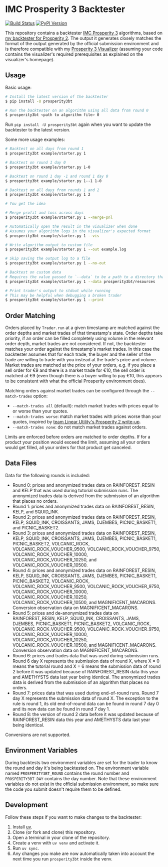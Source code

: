 # IMC Prosperity 3 Backtester

[![Build Status](https://github.com/jmerle/imc-prosperity-3-backtester/workflows/Build/badge.svg)](https://github.com/jmerle/imc-prosperity-3-backtester/actions/workflows/build.yml)
[![PyPI Version](https://img.shields.io/pypi/v/prosperity3bt)](https://pypi.org/project/prosperity3bt/)

This repository contains a backtester [IMC Prosperity 3](https://prosperity.imc.com/) algorithms, based on [my backtester for Prosperity 2](https://github.com/jmerle/imc-prosperity-2-backtester). The output it generates closely matches the format of the output generated by the official submission environment and is therefore compatible with my [Prosperity 3 Visualizer](https://github.com/jmerle/imc-prosperity-3-visualizer) (assuming your code contains the visualizer's required prerequisites as explained on the visualizer's homepage).

## Usage

Basic usage:
```sh
# Install the latest version of the backtester
$ pip install -U prosperity3bt

# Run the backtester on an algorithm using all data from round 0
$ prosperity3bt <path to algorithm file> 0
```

Run `pip install -U prosperity3bt` again when you want to update the backtester to the latest version.

Some more usage examples:
```sh
# Backtest on all days from round 1
$ prosperity3bt example/starter.py 1

# Backtest on round 1 day 0
$ prosperity3bt example/starter.py 1-0

# Backtest on round 1 day -1 and round 1 day 0
$ prosperity3bt example/starter.py 1--1 1-0

# Backtest on all days from rounds 1 and 2
$ prosperity3bt example/starter.py 1 2

# You get the idea

# Merge profit and loss across days
$ prosperity3bt example/starter.py 1 --merge-pnl

# Automatically open the result in the visualizer when done
# Assumes your algorithm logs in the visualizer's expected format
$ prosperity3bt example/starter.py 1 --vis

# Write algorithm output to custom file
$ prosperity3bt example/starter.py 1 --out example.log

# Skip saving the output log to a file
$ prosperity3bt example/starter.py 1 --no-out

# Backtest on custom data
# Requires the value passed to `--data` to be a path to a directory that is similar in structure to https://github.com/jmerle/imc-prosperity-3-backtester/tree/master/prosperity3bt/resources
$ prosperity3bt example/starter.py 1 --data prosperity3bt/resources

# Print trader's output to stdout while running
# This may be helpful when debugging a broken trader
$ prosperity3bt example/starter.py 1 --print
```

## Order Matching

Orders placed by `Trader.run` at a given timestamp are matched against the order depths and market trades of that timestamp's state. Order depths take priority, if an order can be filled completely using volume in the relevant order depth, market trades are not considered. If not, the backtester matches your order against the timestamp's market trades. In this case the backtester assumes that for each trade, the buyer and the seller of the trade are willing to trade with you instead at the trade's price and volume. Market trades are matched at the price of your orders, e.g. if you place a sell order for €9 and there is a market trade for €10, the sell order is matched at €9 (even though there is a buyer willing to pay €10, this appears to be consistent with what the official Prosperity environment does).

Matching orders against market trades can be configured through the `--match-trades` option:
- `--match-trades all` (default): match market trades with prices equal to or worse than your quotes.
- `--match-trades worse`: match market trades with prices worse than your quotes, inspired by [team Linear Utility's Prosperity 2 write-up](https://github.com/ericcccsliu/imc-prosperity-2).
- `--match-trades none`: do not match market trades against orders.

Limits are enforced before orders are matched to order depths. If for a product your position would exceed the limit, assuming all your orders would get filled, all your orders for that product get canceled.

## Data Files

Data for the following rounds is included:
- Round 0: prices and anonymized trades data on RAINFOREST_RESIN and KELP that was used during tutorial submission runs. The anonymized trades data is derived from the submission of an algorithm that places no orders.
- Round 1: prices and anonymized trades data on RAINFOREST_RESIN, KELP, and SQUID_INK.
- Round 2: prices and anonymized trades data on RAINFOREST_RESIN, KELP, SQUID_INK, CROISSANTS, JAMS, DJEMBES, PICNIC_BASKET1, and PICNIC_BASKET2.
- Round 3: prices and anonymized trades data on RAINFOREST_RESIN, KELP, SQUID_INK, CROISSANTS, JAMS, DJEMBES, PICNIC_BASKET1, PICNIC_BASKET2, VOLCANIC_ROCK, VOLCANIC_ROCK_VOUCHER_9500, VOLCANIC_ROCK_VOUCHER_9750, VOLCANIC_ROCK_VOUCHER_10000, VOLCANIC_ROCK_VOUCHER_10250, and VOLCANIC_ROCK_VOUCHER_10500.
- Round 4: prices and anonymized trades data on RAINFOREST_RESIN, KELP, SQUID_INK, CROISSANTS, JAMS, DJEMBES, PICNIC_BASKET1, PICNIC_BASKET2, VOLCANIC_ROCK, VOLCANIC_ROCK_VOUCHER_9500, VOLCANIC_ROCK_VOUCHER_9750, VOLCANIC_ROCK_VOUCHER_10000, VOLCANIC_ROCK_VOUCHER_10250, VOLCANIC_ROCK_VOUCHER_10500, and MAGNIFICENT_MACARONS. Conversion observation data on MAGNIFICENT_MACARONS.
- Round 5: prices and de-anonymized trades data on RAINFOREST_RESIN, KELP, SQUID_INK, CROISSANTS, JAMS, DJEMBES, PICNIC_BASKET1, PICNIC_BASKET2, VOLCANIC_ROCK, VOLCANIC_ROCK_VOUCHER_9500, VOLCANIC_ROCK_VOUCHER_9750, VOLCANIC_ROCK_VOUCHER_10000, VOLCANIC_ROCK_VOUCHER_10250, VOLCANIC_ROCK_VOUCHER_10500, and MAGNIFICENT_MACARONS. Conversion observation data on MAGNIFICENT_MACARONS.
- Round 6: prices and trades data that was used during submission runs. Round 6 day X represents the submission data of round X, where X = 0 means the tutorial round and X = 6 means the submission data of round 2 before it was updated because of RAINFOREST_RESIN data this year and AMETHYSTS data last year being identical. The anonymized trades data is derived from the submission of an algorithm that places no orders.
- Round 7: prices data that was used during end-of-round runs. Round 7 day X represents the submission data of round X. The exception to the rule is round 1, its old end-of-round data can be found in round 7 day 0 and its new data can be found in round 7 day 1.
- Round 8: the version of round 2 data before it was updated because of RAINFOREST_RESIN data this year and AMETHYSTS data last year being identical.

Conversions are not supported.

## Environment Variables

During backtests two environment variables are set for the trader to know the round and day it's being backtested on. The environment variable named `PROSPERITY3BT_ROUND` contains the round number and `PROSPERITY3BT_DAY` contains the day number. Note that these environment variables do not exist in the official submission environment, so make sure the code you submit doesn't require them to be defined.

## Development

Follow these steps if you want to make changes to the backtester:
1. Install [uv](https://docs.astral.sh/uv/).
2. Clone (or fork and clone) this repository.
3. Open a terminal in your clone of the repository.
4. Create a venv with `uv venv` and activate it.
5. Run `uv sync`.
6. Any changes you make are now automatically taken into account the next time you run `prosperity3bt` inside the venv.
